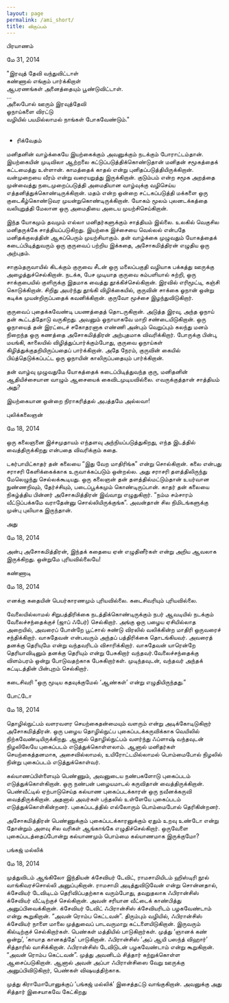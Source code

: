 ```yaml
---
layout: page
permalink: /ami_short/
title: விருப்பம்
---
```


<sec-title>பிரயாணம்</sec-title>
<sec-contents>
<p>
மே 31, 2014

"இரவுத்  தேவி வந்துவிட்டாள்<br>
கண்ணால் எங்கும் பார்க்கிறாள்<br>
ஆபரணங்கள் அனைத்தையும் பூண்டுவிட்டாள்.<br>
...<br>
அலைபோல் ஊரும் இரவுத்தேவி<br>
ஓநாய்களை விரட்டு<br>
வழியில் பயமில்லாமல் நாங்கள் போகவேண்டும்."<br>
<br>
- ரிக்வேதம்<br>

மனிதனின் வாழ்க்கையே இயற்கைக்கும் அவனுக்கும் நடக்கும் போராட்டம்தான். இயற்கையின் முடிவிலா ஆற்றலை கட்டுப்படுத்திக்கொண்டுதான் மனிதன் சமூகத்தைக் கட்டமைத்து உள்ளான். காமத்தைக் காதல் என்று புனிதப்படுத்தியிருக்கிறான். வன்முறையை வீரம் என்று வரையறுத்து இருக்கிறான். குடும்பம் என்ற சமூக அறத்தை முன்வைத்து நடைமுறைப்படுத்தி அமைதியான வாழ்வுக்கு வழிசெய்ய எத்தனித்துக்கொண்டிருக்கிறான். மதம் என்ற ஒன்றை சட்டகப்படுத்தி மக்களை ஒரு குடைகீழ்கொண்டுவர முயன்றுகொண்டிருக்கிறான். யோகம் மூலம் புலனடக்கத்தை வலியுறுத்தி மேலான ஒரு அமைதியை அடைய முயற்சிசெய்கிறான்.

இந்த யோகமும் தவமும் எல்லா மனிதர்களுக்கும் சாத்தியம் இல்லை. உலகில் வெகுசில மனிதருக்கே சாத்தியப்படுகிறது. இயற்கை இச்சையை வெல்லல் என்பதே மனிதக்குலத்தின்  ஆகப்பெரும் முயற்சியாகும். தன் வாழ்க்கை முழுவதும் யோகத்தைக் கடைப்பிடித்துவரும் ஒரு குருவைப் பற்றிய இக்கதை, அசோகமித்திரன் எழுதிய ஒரு அற்புதம்.

சாகும்தருவாயில் கிடக்கும் குருவை சீடன் ஒரு மலைப்பகுதி வழியாக பக்கத்து ஊருக்கு அழைத்துச்செல்கிறான். நடக்க, பேச முடியாத குருவை கம்பளியால் சுற்றி, ஒரு சாக்குபையில் குளிருக்கு இதமாக வைத்து தூக்கிச்செல்கிறான். இரவில் எரிமூட்டி, கஞ்சி கொடுக்கிறான். சிறிது அயர்ந்து தூங்கி விழிக்கையில், குருவின் சாக்கை ஓநான் ஒன்று கடிக்க முயன்றிருப்பதைக் கவனிக்கிறான். குருவோ மூச்சை இழந்துவிடுகிறார்.

குருவைப் புதைக்கவேண்டி பயணத்தைத் தொடருகிறான். அடுத்த இரவு, அந்த ஓநாய் தன் கூட்டத்தோடு வருகிறது. அவனும் ஓநாயாகவே மாறி சண்டையிடுகிறான். ஒரு ஓநாயைத் தன் இரட்டைச் சகோதரனாக எண்ணி அன்பும் வெறுப்பும் கலந்து மனம் நிறைந்த ஒரு கணத்தை அசோகமித்திரன் அற்புதமாக விவரிக்கிறார். போருக்கு பின்பு, மயங்கி, காலையில் விழித்துப்பார்க்கும்போது, குருவை ஓநாய்கள் கிழித்துக்குதறியிருப்பதைப் பார்க்கிறான். அதே நேரம், குருவின் கையில் பிய்த்தெடுக்கப்பட்ட ஒரு ஓநாயின் காலிருப்பதையும் பார்க்கிறான்.

தன் வாழ்வு முழுவதுமே யோகத்தைக் கடைப்பிடித்துவந்த குரு, மனிதனின் ஆதியிச்சையான வாழும் ஆசையைக் கைவிடமுடியவில்லை. எவருக்குத்தான் சாத்தியம் அது?

இயற்கையான ஒன்றை நிராகரித்தல் அபத்தமே அல்லவா!
</p>
</sec-contents>




<sec-title>புலிக்கலைஞன்</sec-title>
<sec-contents>
<p>
மே 18, 2014

ஒரு கலைஞனை இச்சமுதாயம் எந்தளவு அந்நியப்படுத்துகிறது, எந்த இடத்தில் வைத்திருக்கிறது என்பதை விவரிக்கும் கதை.

டகர்பாயிட்காதர் தன் கலையை “இது வேற மாதிரிங்க” என்று சொல்கிறான். கலை என்பது சராசரி கேளிக்கைக்காக உருவாக்கப்படும் ஒன்றல்ல. அது சராசரி தளத்திலிருந்து மேலெழுந்து செல்லக்கூடியது. ஒரு கலைஞன் தன் தளத்தில்மட்டும்தான் உயர்வான நுண்ணறிவும், தேர்ச்சியும், படைப்பூக்கமும் கொண்டிருப்பான். காதர் தன் கலையை நிகழ்த்திய பின்னர் அசோகமித்திரன் இவ்வாறு எழுதுகிறார். “நம்ம சம்சாரம் வீட்டுப்பக்கமே வராதேன்னு சொல்லியிருக்குங்க”. அவன்தான் சில நிமிடங்களுக்கு முன்பு புலியாக இருந்தான்.
</p>
</sec-contents>



<sec-title>அது</sec-title>
<sec-contents>
<p>
மே 18, 2014

அன்பு அசோகமித்திரன், இந்தக் கதையை ஏன் எழுதினீர்கள் என்று அறிய ஆவலாக இருக்கிறது. ஒன்றுமே புரியவில்லையே!
</p>
</sec-contents>


<sec-title>கண்ணாடி</sec-title>
<sec-contents>
<p>
மே 18, 2014

எனக்கு கதையின் பெயர்காரணமும் புரியவில்லை. கடைசிவரியும் புரியவில்லை.

வேலையில்லாமல் சிறுபத்திரிக்கை நடத்திக்கொண்டிருக்கும் நபர் ஆவடியில் நடக்கும் வேலைச்சந்தைக்குச் (ஜாப் ஃபேர்) செல்கிறார். அங்கு ஒரு பழைய ஏசியில்லாத அறையில், அவரைப் போன்றே பூட்சால் சுண்டு விரலில் வலிக்கின்ற மாதிரி ஒருவரைச் சந்திக்கிறார். வாசுதேவன் என்பவரும் அந்தப் பத்திரிக்கை தொடங்கியவர். அவரைத் தனக்கு தெரியுமே என்று வந்தவரிடம் விசாரிக்கிறார். வாசுதேவன் யாரென்றே தெரியாவிடினும் தனக்கு தெரியும் என்று பேசுகிறார் வந்தவர்.வேலைச்சந்தைக்கு விளம்பரம் ஒன்று போடுவதற்காக பேசுகிறார்கள். முடிந்தவுடன், வந்தவர் அந்தக் கட்டிடத்தின் பின்புறம் செல்கிறார்.

கடைசிவரி “ஒரு மூடிய கதவுக்குமேல் ‘ஆண்கள்’ என்று எழுதியிருந்தது.”
</p>
</sec-contents>


<sec-title>போட்டோ</sec-title>
<sec-contents>
<p>
மே 18, 2014

தொழில்நுட்பம் வளரவளர செயற்கைதன்மையும் வளரும் என்று அடிக்கோடிடுகிறார் அசோகமித்திரன். ஒரு பழைய தொழில்நுட்ப புகைப்படக்கருவிக்காக வெயிலில் நிற்கவேண்டியிருக்கிறது. ஆனால் தொழில்நுட்பம் வளர்ந்து ஃப்ளாஷ் வந்தவுடன் நிழலிலேயே புகைப்படம் எடுத்துக்கொள்ளலாம். ஆனால் மனிதர்கள் செயற்கைத்தனமாக, அசைவில்லாமல், உயிரோட்டமில்லாமல் பொம்மைபோல் நிழலில் நின்று புகைப்படம் எடுத்துக்கொள்வர்.

கல்யாணப்பிள்ளையும் பெண்ணும், அவனுடைய நண்பகளோடு புகைப்படம் எடுத்துக்கொள்கிறான். ஒரு நண்பன் பழையமாடல் கருவிதான் வைத்திருக்கிறான். பெண்வீட்டில் ஏற்பாடுசெய்த கல்யாண புகைப்படக்காரன் ஒரு நவீனக்கருவி வைத்திருக்கிறான். அதனால் அவர்கள் பந்தலில் உள்ளேயே புகைப்படம் எடுத்துக்கொள்கின்றனர். புகைப்படத்தில் எல்லோரும் பொம்மைபோல் தெரிகின்றனர்.

அசோகமித்திரன் பெண்ணுக்கும் புகைப்படக்காரனுக்கும் ஏதும் உறவு உண்டோ என்று தோன்றும் அளவு சில வரிகள் ஆங்காங்கே எழுதிச்செல்கிறார். ஒருவேளை புகைப்படத்தைப்போன்று கல்யாணமும் பொம்மை கல்யாணமாக இருக்குமோ?
</p>
</sec-contents>



<sec-title>பங்கஜ் மல்லிக்</sec-title>
<sec-contents>
<p>
மே 18, 2014

முத்துவிடம் ஆங்கிலோ இந்தியன் க்சேவியர் டேவிட், ராமசாமியிடம் ஹிஸ்டிரி நூல் வாங்கிவரச்சொல்லி அனுப்புகிறான். ராமசாமி அடித்துவிடுவேன் என்று சொன்னதால், க்சேவியர் டேவிடிடம் தெரிவிப்பதற்காக வரும்போது, தவறுதலாக ஃபிரான்சிஸ் க்சேவியர் வீட்டிற்குச் செல்கிறான். அவன் சரியான வீட்டைக் காண்பித்து அனுப்பிவைக்கிறான். க்சேவியர் டேவிட் ஃபிரான்சிஸ் க்சேவியரிடம் பழகவேண்டாம் என்று கூறுகிறான். “அவன் ரொம்ப கெட்டவன்”. திரும்பும் வழியில், ஃபிரான்சிஸ் க்சேவியர் நாளை மாலை முத்துவைப் பாடவருமாறு கட்டளையிடுகிறான். இருவரும் கில்டிற்குச் செல்கிறார்கள். பெண்கள் மத்தியில் பாடுகிறார்கள். முத்து ‘ஞானக் கண் ஒன்று’, ‘காயாத கானகத்தே’ பாடுகிறான். ஃபிரான்சிஸ் ‘அப் ஆயி பஸந்த் விஹார்’ சித்தாரில் வாசிக்கிறான். ஃபிரான்சிஸ் டேவிடுடன் பழகவேண்டாம் என்று கூறுகிறான். “அவன் ரொம்ப கெட்டவன்”. முத்து அவனிடம் சித்தார் கற்றுக்கொள்ள ஆசைப்படுகிறான். ஆனால் அவன் அப்பா ஃபிரான்சிஸை வேறு ஊருக்கு அனுப்பிவிடுகிறார், பெண்கள் விஷயத்திற்காக.

முத்து கிராமோபோனுக்குப் ‘பங்கஜ் மல்லிக்’ இசைத்தட்டு வாங்குகிறான். அவனுக்கு அது சித்தார் இசையாகவே கேட்கிறது
</p>
</sec-contents>
